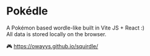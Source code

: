 # Pokédle

A Pokémon based wordle-like built in Vite JS + React :)  
All data is stored locally on the browser.

🎮 https://owayys.github.io/squirdle/
